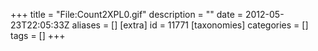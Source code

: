 +++
title = "File:Count2XPL0.gif"
description = ""
date = 2012-05-23T22:05:33Z
aliases = []
[extra]
id = 11771
[taxonomies]
categories = []
tags = []
+++


